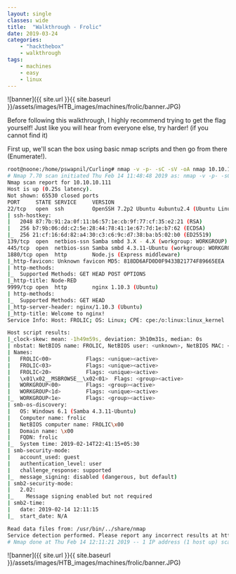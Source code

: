 ```yaml
---
layout: single
classes: wide
title:  "Walkthrough - Frolic"
date: 2019-03-24
categories:
    - "hackthebox"
    - walkthrough
tags:
    - machines
    - easy
    - linux
---
```


![banner]({{ site.url }}{{ site.baseurl }}/assets/images/HTB_images/machines/frolic/banner.JPG)

Before following this walkthrough, I highly recommend trying to get the flag yourself! Just like you will hear from everyone else, try harder! (if you cannot find it)

First up, we'll scan the box using basic nmap scripts and then go from there (Enumerate!).

```bash
root@noone:/home/pswapnil/Curling# nmap -v -p- -sC -sV -oA nmap 10.10.10.111
# Nmap 7.70 scan initiated Thu Feb 14 11:48:48 2019 as: nmap -v -p- -sC -sV -oA nmap 10.10.10.111
Nmap scan report for 10.10.10.111
Host is up (0.25s latency).
Not shown: 65530 closed ports
PORT     STATE SERVICE     VERSION
22/tcp   open  ssh         OpenSSH 7.2p2 Ubuntu 4ubuntu2.4 (Ubuntu Linux; protocol 2.0)
| ssh-hostkey:
|   2048 87:7b:91:2a:0f:11:b6:57:1e:cb:9f:77:cf:35:e2:21 (RSA)
|   256 b7:9b:06:dd:c2:5e:28:44:78:41:1e:67:7d:1e:b7:62 (ECDSA)
|_  256 21:cf:16:6d:82:a4:30:c3:c6:9c:d7:38:ba:b5:02:b0 (ED25519)
139/tcp  open  netbios-ssn Samba smbd 3.X - 4.X (workgroup: WORKGROUP)
445/tcp  open  netbios-ssn Samba smbd 4.3.11-Ubuntu (workgroup: WORKGROUP)
1880/tcp open  http        Node.js (Express middleware)
|_http-favicon: Unknown favicon MD5: 818DD6AFD0D0F9433B21774F89665EEA
| http-methods:
|_  Supported Methods: GET HEAD POST OPTIONS
|_http-title: Node-RED
9999/tcp open  http        nginx 1.10.3 (Ubuntu)
| http-methods:
|_  Supported Methods: GET HEAD
|_http-server-header: nginx/1.10.3 (Ubuntu)
|_http-title: Welcome to nginx!
Service Info: Host: FROLIC; OS: Linux; CPE: cpe:/o:linux:linux_kernel

Host script results:
|_clock-skew: mean: -1h49m59s, deviation: 3h10m31s, median: 0s
| nbstat: NetBIOS name: FROLIC, NetBIOS user: <unknown>, NetBIOS MAC: <unknown> (unknown)
| Names:
|   FROLIC<00>           Flags: <unique><active>
|   FROLIC<03>           Flags: <unique><active>
|   FROLIC<20>           Flags: <unique><active>
|   \x01\x02__MSBROWSE__\x02<01>  Flags: <group><active>
|   WORKGROUP<00>        Flags: <group><active>
|   WORKGROUP<1d>        Flags: <unique><active>
|_  WORKGROUP<1e>        Flags: <group><active>
| smb-os-discovery:
|   OS: Windows 6.1 (Samba 4.3.11-Ubuntu)
|   Computer name: frolic
|   NetBIOS computer name: FROLIC\x00
|   Domain name: \x00
|   FQDN: frolic
|_  System time: 2019-02-14T22:41:15+05:30
| smb-security-mode:
|   account_used: guest
|   authentication_level: user
|   challenge_response: supported
|_  message_signing: disabled (dangerous, but default)
| smb2-security-mode:
|   2.02:
|_    Message signing enabled but not required
| smb2-time:
|   date: 2019-02-14 12:11:15
|_  start_date: N/A

Read data files from: /usr/bin/../share/nmap
Service detection performed. Please report any incorrect results at https://nmap.org/submit/ .
# Nmap done at Thu Feb 14 12:11:21 2019 -- 1 IP address (1 host up) scanned in 1353.08 seconds
```

![banner]({{ site.url }}{{ site.baseurl }}/assets/images/HTB_images/machines/frolic/banner.JPG)
